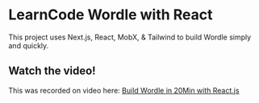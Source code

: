 # LearnCode Wordle with React

This project uses Next.js, React, MobX, & Tailwind to build Wordle simply and quickly.

## Watch the video!

This was recorded on video here: [Build Wordle in 20Min with React.js](https://www.youtube.com/watch?v=oTVFno-IZVc&feature=youtu.be)

